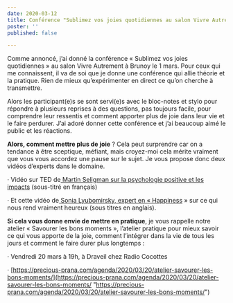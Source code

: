 ```yaml
---
date: 2020-03-12
title: Conférence "Sublimez vos joies quotidiennes au salon Vivre Autrement à Brunoy
poster: ''
published: false

---
```

Comme annoncé, j’ai donné la conférence « Sublimez vos joies quotidiennes » au salon Vivre Autrement à Brunoy le 1 mars. Pour ceux qui me connaissent, il va de soi que je donne une conférence qui allie théorie et la pratique. Rien de mieux qu’expérimenter en direct ce qu’on cherche à transmettre. 

Alors les participant(e)s se sont servi(e)s avec le bloc-notes et stylo pour répondre à plusieurs reprises à des questions, pas toujours facile, pour comprendre leur ressentis et comment apporter plus de joie dans leur vie et le faire perdurer.  J’ai adoré donner cette conférence et j’ai beaucoup aimé le public et les réactions.

**Alors, comment mettre plus de joie** ? Cela peut surprendre car on a tendance à être sceptique, méfiant, mais croyez-moi cela mérite vraiment que vous vous accordez une pause sur le sujet. Je vous propose donc deux vidéos d’experts dans le domaine.

· Vidéo sur TED de[ Martin Seligman sur la psychologie positive et les impacts](https://www.ted.com/talks/martin_seligman_the_new_era_of_positive_psychology?utm_campaign=tedspread&utm_medium=referral&utm_source=tedcomshare) (sous-titré en français)

· Et cette vidéo de[ Sonia Lyubomirsky, expert en « Happiness](https://youtu.be/F7JDbP_x8So ) »  sur ce qui nous rend vraiment heureux (sous titres en anglais).

**Si cela vous donne envie de mettre en pratique**, je vous rappelle notre atelier « Savourer les bons moments », l’atelier pratique pour mieux savoir ce qui vous apporte de la joie, comment l’intégrer dans la vie de tous les jours et comment le faire durer plus longtemps :

· Vendredi 20 mars à 19h, à Draveil chez Radio Cocottes

· [https://precious-prana.com/agenda/2020/03/20/atelier-savourer-les-bons-moments/](https://precious-prana.com/agenda/2020/03/20/atelier-savourer-les-bons-moments/ "https://precious-prana.com/agenda/2020/03/20/atelier-savourer-les-bons-moments/")